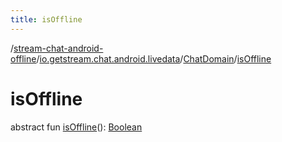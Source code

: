 ```yaml
---
title: isOffline
---
```

/[stream-chat-android-offline](../../index.md)/[io.getstream.chat.android.livedata](../index.md)/[ChatDomain](index.md)/[isOffline](isOffline.md)  
  
  
  
# isOffline  
abstract fun [isOffline](isOffline.md)(): [Boolean](https://kotlinlang.org/api/latest/jvm/stdlib/kotlin/-boolean/index.html)
